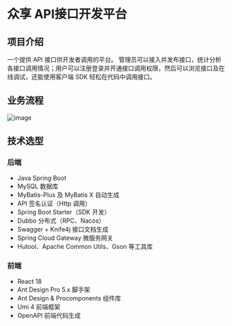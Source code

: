 # 众享 API接口开发平台

## 项目介绍
一个提供 API 接口供开发者调用的平台。
管理员可以接入并发布接口，统计分析各接口调用情况；用户可以注册登录并开通接口调用权限，然后可以浏览接口及在线调试，还能使用客户端 SDK 轻松在代码中调用接口。

## 业务流程
![image](https://user-images.githubusercontent.com/94662685/230849728-0f8cd19a-14a9-46a6-b738-75be37412032.png)


## 技术选型
### 后端
-   Java Spring Boot
-   MySQL 数据库
-   MyBatis-Plus 及 MyBatis X 自动生成
-   API 签名认证（Http 调用）
-   Spring Boot Starter（SDK 开发）
-   Dubbo 分布式（RPC、Nacos）
-   Swagger + Knife4j 接口文档生成
-   Spring Cloud Gateway 微服务网关
-   Hutool、Apache Common Utils、Gson 等工具库

### 前端
-   React 18
-   Ant Design Pro 5.x 脚手架
-   Ant Design & Procomponents 组件库
-   Umi 4 前端框架
-   OpenAPI 前端代码生成
